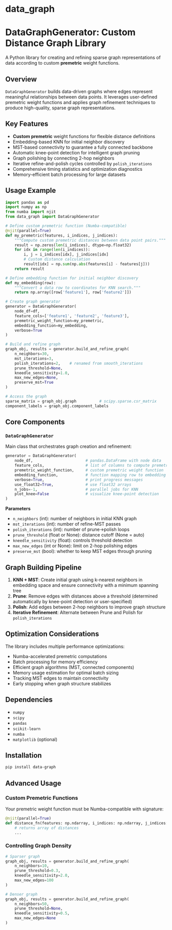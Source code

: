 # data\_graph

# DataGraphGenerator: Custom Distance Graph Library

A Python library for creating and refining sparse graph representations of data according to custom **premetric** weight functions.

## Overview

`DataGraphGenerator` builds data-driven graphs where edges represent meaningful relationships between data points. It leverages user-defined premetric weight functions and applies graph refinement techniques to produce high-quality, sparse graph representations.

## Key Features

* **Custom premetric** weight functions for flexible distance definitions
* Embedding-based KNN for initial neighbor discovery
* MST-based connectivity to guarantee a fully connected backbone
* Automatic knee-point detection for intelligent graph pruning
* Graph polishing by connecting 2-hop neighbors
* Iterative refine-and-polish cycles controlled by `polish_iterations`
* Comprehensive timing statistics and optimization diagnostics
* Memory-efficient batch processing for large datasets

## Usage Example

```python
import pandas as pd
import numpy as np
from numba import njit
from data_graph import DataGraphGenerator

# Define custom premetric function (Numba-compatible)
@njit(parallel=True)
def my_premetric(features, i_indices, j_indices):
    """Compute custom premetric distances between data point pairs."""
    result = np.zeros(len(i_indices), dtype=np.float32)
    for idx in range(len(i_indices)):
        i, j = i_indices[idx], j_indices[idx]
        # Custom distance calculation
        result[idx] = np.sum(np.abs(features[i] - features[j]))
    return result

# Define embedding function for initial neighbor discovery
def my_embedding(row):
    """Convert a data row to coordinates for KNN search."""
    return np.array([row['feature1'], row['feature2']])

# Create graph generator
generator = DataGraphGenerator(
    node_df=df,
    feature_cols=['feature1', 'feature2', 'feature3'],
    premetric_weight_function=my_premetric,
    embedding_function=my_embedding,
    verbose=True
)

# Build and refine graph
graph_obj, results = generator.build_and_refine_graph(
    n_neighbors=30,
    mst_iterations=3,
    polish_iterations=2,    # renamed from smooth_iterations
    prune_threshold=None,
    kneedle_sensitivity=1.0,
    max_new_edges=None,
    preserve_mst=True
)

# Access the graph
sparse_matrix = graph_obj.graph          # scipy.sparse.csr_matrix
component_labels = graph_obj.component_labels
```

## Core Components

### `DataGraphGenerator`

Main class that orchestrates graph creation and refinement:

```python
generator = DataGraphGenerator(
    node_df,                       # pandas.DataFrame with node data
    feature_cols,                  # list of columns to compute premetric
    premetric_weight_function,     # custom premetric weight function
    embedding_function,            # function mapping row to embedding
    verbose=True,                  # print progress messages
    use_float32=True,              # use float32 arrays
    n_jobs=-1,                     # parallel jobs for KNN
    plot_knee=False                # visualize knee-point detection
)
```

**Parameters**

* `n_neighbors` (int): number of neighbors in initial KNN graph
* `mst_iterations` (int): number of refine-MST passes
* `polish_iterations` (int): number of prune→polish loops
* `prune_threshold` (float or None): distance cutoff (None = auto)
* `kneedle_sensitivity` (float): controls threshold detection
* `max_new_edges` (int or None): limit on 2-hop polishing edges
* `preserve_mst` (bool): whether to keep MST edges through pruning

## Graph Building Pipeline

1. **KNN + MST**: Create initial graph using k-nearest neighbors in embedding space and ensure connectivity with a minimum spanning tree
2. **Prune**: Remove edges with distances above a threshold (determined automatically by knee-point detection or user-specified)
3. **Polish**: Add edges between 2-hop neighbors to improve graph structure
4. **Iterative Refinement**: Alternate between Prune and Polish for `polish_iterations`

## Optimization Considerations

The library includes multiple performance optimizations:

* Numba-accelerated premetric computations
* Batch processing for memory efficiency
* Efficient graph algorithms (MST, connected components)
* Memory usage estimation for optimal batch sizing
* Tracking MST edges to maintain connectivity
* Early stopping when graph structure stabilizes

## Dependencies

* `numpy`
* `scipy`
* `pandas`
* `scikit-learn`
* `numba`
* `matplotlib` (optional)

## Installation

```bash
pip install data-graph
```

## Advanced Usage

### Custom Premetric Functions

Your premetric weight function must be Numba-compatible with signature:

```python
@njit(parallel=True)
def distance_fn(features: np.ndarray, i_indices: np.ndarray, j_indices: np.ndarray) -> np.ndarray:
    # returns array of distances
    ...
```

### Controlling Graph Density

```python
# Sparser graph
graph_obj, results = generator.build_and_refine_graph(
    n_neighbors=10,
    prune_threshold=0.3,
    kneedle_sensitivity=2.0,
    max_new_edges=100
)

# Denser graph
graph_obj, results = generator.build_and_refine_graph(
    n_neighbors=50,
    prune_threshold=None,
    kneedle_sensitivity=0.5,
    max_new_edges=None
)
```
